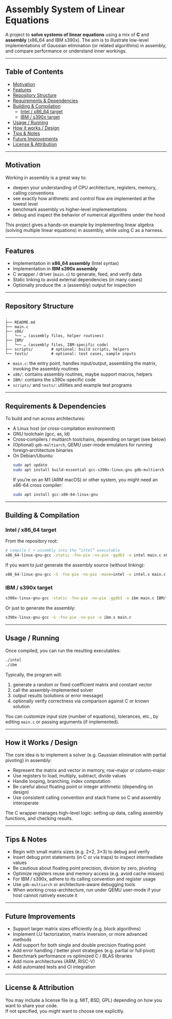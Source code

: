 # Assembly System of Linear Equations

A project to **solve systems of linear equations** using a mix of **C** and **assembly** (x86_64 and IBM s390x). The aim is to illustrate low-level implementations of Gaussian elimination (or related algorithms) in assembly, and compare performance or understand inner workings.

---

## Table of Contents

- [Motivation](#motivation)  
- [Features](#features)  
- [Repository Structure](#repository-structure)  
- [Requirements & Dependencies](#requirements--dependencies)  
- [Building & Compilation](#building--compilation)  
  - [Intel / x86_64 target](#intel--x86_64-target)  
  - [IBM / s390x target](#ibm--s390x-target)  
- [Usage / Running](#usage--running)  
- [How it works / Design](#how-it-works--design)  
- [Tips & Notes](#tips--notes)  
- [Future Improvements](#future-improvements)  
- [License & Attribution](#license--attribution)

---

## Motivation

Working in assembly is a great way to:

- deepen your understanding of CPU architecture, registers, memory, calling conventions  
- see exactly how arithmetic and control flow are implemented at the lowest level  
- benchmark assembly vs higher-level implementations  
- debug and inspect the behavior of numerical algorithms under the hood  

This project gives a hands-on example by implementing linear algebra (solving multiple linear equations) in assembly, while using C as a harness.

---

## Features

- Implementation in **x86_64 assembly** (Intel syntax)  
- Implementation in **IBM s390x assembly**  
- C wrapper / driver (`main.c`) to generate, feed, and verify data  
- Static linking to avoid external dependencies (in many cases)  
- Optionally produce the .s (assembly) output for inspection  

---

## Repository Structure

```
.
├── README.md
├── main.c
├── x86/
│   └── … (assembly files, helper routines)
├── IBM/
│   └── … (assembly files, IBM-specific code)
├── scripts/        # optional: build scripts, helpers
└── tests/          # optional: test cases, sample inputs
```

- `main.c`: the entry point, handles input/output, assembling the matrix, invoking the assembly routines  
- `x86/`: contains assembly routines, maybe support macros, helpers  
- `IBM/`: contains the s390x-specific code  
- `scripts/` and `tests/`: utilities and example test programs  

---

## Requirements & Dependencies

To build and run across architectures:

- A Linux host (or cross-compilation environment)  
- GNU toolchain (gcc, as, ld)  
- Cross‑compilers / multiarch toolchains, depending on target (see below)  
- (Optional) `gdb-multiarch`, QEMU user-mode emulators for running foreign‑architecture binaries  
- On Debian/Ubuntu:  
  ```bash
  sudo apt update
  sudo apt install build-essential gcc-s390x-linux-gnu gdb-multiarch qemu-user
  ```
  If you’re on an M1 (ARM macOS) or other system, you might need an x86-64 cross compiler:
  ```bash
  sudo apt install gcc-x86-64-linux-gnu
  ```

---

## Building & Compilation

### Intel / x86_64 target

From the repository root:

```bash
# compile C + assembly into the “intel” executable
x86_64-linux-gnu-gcc -static -fno-pie -no-pie -ggdb3 -o intel main.c x86/*.s
```

If you want to *just* generate the assembly source (without linking):

```bash
x86_64-linux-gnu-gcc -S -fno-pie -no-pie -masm=intel -o intel.s main.c
```

### IBM / s390x target

```bash
s390x-linux-gnu-gcc -static -fno-pie -no-pie -ggdb3 -o ibm main.c IBM/*.s
```

Or just to generate the assembly:

```bash
s390x-linux-gnu-gcc -S -fno-pie -no-pie -o ibm.s main.c
```

---

## Usage / Running

Once compiled, you can run the resulting executables:

```bash
./intel
./ibm
```

Typically, the program will:

1. generate a random or fixed coefficient matrix and constant vector  
2. call the assembly-implemented solver  
3. output results (solutions or error message)  
4. optionally verify correctness via comparison against C or known solution  

You can customize input size (number of equations), tolerances, etc., by editing `main.c` or passing arguments (if implemented).

---

## How it Works / Design

The core idea is to implement a solver (e.g. Gaussian elimination with partial pivoting) in assembly:

- Represent the matrix and vector in memory, row-major or column-major  
- Use registers to load, multiply, subtract, divide values  
- Handle looping, branching, index computation  
- Be careful about floating point or integer arithmetic (depending on design)  
- Use consistent calling convention and stack frame so C and assembly interoperate  

The C wrapper manages high-level logic: setting up data, calling assembly functions, and checking results.

---

## Tips & Notes

- Begin with small matrix sizes (e.g. 2×2, 3×3) to debug and verify  
- Insert debug print statements (in C or via traps) to inspect intermediate values  
- Be cautious about floating point precision, division by zero, pivoting  
- Optimize registers reuse and memory access (e.g. avoid cache misses)  
- For IBM / s390x, adhere to its calling convention and register usage  
- Use `gdb-multiarch` or architecture-aware debugging tools  
- When working cross-architecture, run under QEMU user-mode if your host cannot natively execute it  

---

## Future Improvements

- Support larger matrix sizes efficiently (e.g. block algorithms)  
- Implement LU factorization, matrix inversion, or more advanced methods  
- Add support for both single and double precision floating point  
- Add error handling / better pivot strategies (e.g. partial or full pivot)  
- Benchmark performance vs optimized C / BLAS libraries  
- Add more architectures (ARM, RISC-V)  
- Add automated tests and CI integration  

---

## License & Attribution

You may include a license file (e.g. MIT, BSD, GPL) depending on how you want to share your code.  
If not specified, you might want to choose one explicitly.
